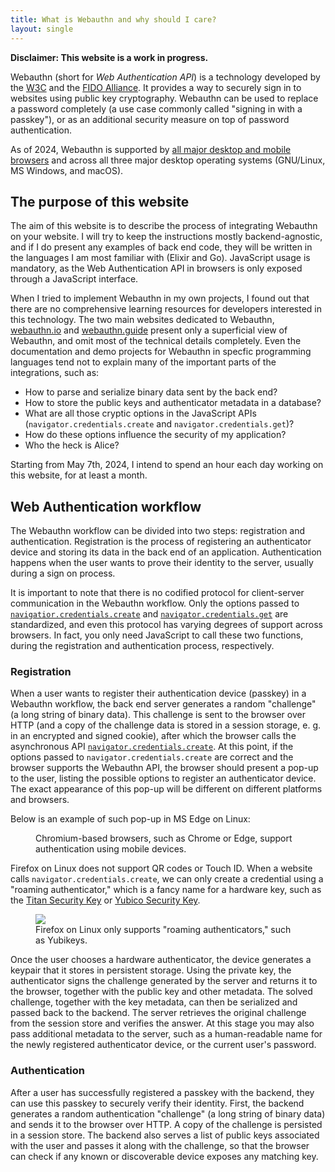 ```yaml
---
title: What is Webauthn and why should I care?
layout: single
---
```


**Disclaimer: This website is a work in progress.**

Webauthn (short for _Web Authentication API_) is a technology developed by the [W3C](https://www.w3.org/) and the [FIDO Alliance](https://fidoalliance.org/).
It provides a way to securely sign in to websites using public key cryptography.
Webauthn can be used to replace a password completely (a use case commonly called "signing in with a passkey"), or as an additional security measure on top of password authentication.

As of 2024, Webauthn is supported by [all major desktop and mobile browsers](https://caniuse.com/webauthn) and across all three major desktop operating systems (GNU/Linux, MS Windows, and macOS).

## The purpose of this website

The aim of this website is to describe the process of integrating Webauthn on your website.
I will try to keep the instructions mostly backend-agnostic, and if I do present any examples of back end code, they will be written in the languages I am most familiar with (Elixir and Go).
JavaScript usage is mandatory, as the Web Authentication API in browsers is only exposed through a JavaScript interface.

When I tried to implement Webauthn in my own projects, I found out that there are no comprehensive learning resources for developers interested in this technology.
The two main websites dedicated to Webauthn, [webauthn.io](https://webauthn.io/) and [webauthn.guide](https://webauthn.guide/) present only a superficial view of Webauthn, and omit most of the technical details completely.
Even the documentation and demo projects for Webauthn in specfic programming languages tend not to explain many of the important parts of the integrations, such as:

- How to parse and serialize binary data sent by the back end?
- How to store the public keys and authenticator metadata in a database?
- What are all those cryptic options in the JavaScript APIs (`navigator.credentials.create` and `navigator.credentials.get`)?
- How do these options influence the security of my application?
- Who the heck is Alice?

Starting from May 7th, 2024, I intend to spend an hour each day working on this website, for at least a month.

## Web Authentication workflow

The Webauthn workflow can be divided into two steps: registration and authentication.
Registration is the process of registering an authenticator device and storing its data in the back end of an application.
Authentication happens when the user wants to prove their identity to the server, usually during a sign on process.

It is important to note that there is no codified protocol for client-server communication in the Webauthn workflow.
Only the options passed to [`navigatior.credentials.create`](https://developer.mozilla.org/en-US/docs/Web/API/CredentialsContainer/create) and [`navigator.credentials.get`](https://developer.mozilla.org/en-US/docs/Web/API/CredentialsContainer/get) are standardized, and even this protocol has varying degrees of support across browsers.
In fact, you only need JavaScript to call these two functions, during the registration and authentication process, respectively.

### Registration

When a user wants to register their authentication device (passkey) in a Webauthn workflow, the back end server generates a random "challenge" (a long string of binary data).
This challenge is sent to the browser over HTTP (and a copy of the challenge data is stored in a session storage, e. g. in an encrypted and signed cookie), after which the browser calls the asynchronous API [`navigator.credentials.create`](https://developer.mozilla.org/en-US/docs/Web/API/CredentialsContainer/create).
At this point, if the options passed to `navigator.credentials.create` are correct and the browser supports the Webauthn API, the browser should present a pop-up to the user, listing the possible options to register an authenticator device.
The exact appearance of this pop-up will be different on different platforms and browsers.

Below is an example of such pop-up in MS Edge on Linux:

<figure>
<img src="/qr-edge-linux.png" alt="" />
<figcaption>Chromium-based browsers, such as Chrome or Edge, support authentication using mobile devices.</figcaption>
</figure>

Firefox on Linux does not support QR codes or Touch ID. When a website calls `navigator.credentials.create`, we can only create a credential using a "roaming authenticator," which is a fancy name for a hardware key, such as the [Titan Security Key](https://store.google.com/us/product/titan_security_key?hl=en-US) or [Yubico Security Key](https://www.yubico.com/us/product/security-key-c-nfc-by-yubico-black/).

<figure>
<img src="/popup-firefox-linux.png" />
<figcaption>Firefox on Linux only supports "roaming authenticators," such as Yubikeys.</figcaption>
</figure>

Once the user chooses a hardware authenticator, the device generates a keypair that it stores in persistent storage.
Using the private key, the authenticator signs the challenge generated by the server and returns it to the browser, together with the public key and other metadata.
The solved challenge, together with the key metadata, can then be serialized and passed back to the backend. The server retrieves the original challenge from the session store and verifies the answer.
At this stage you may also pass additional metadata to the server, such as a human-readable name for the newly registered authenticator device, or the current user's password.

### Authentication

After a user has successfully registered a passkey with the backend, they can use this passkey to securely verify their identity.
First, the backend generates a random authentication "challenge" (a long string of binary data) and sends it to the browser over HTTP. A copy of the challenge is persisted in a session store.
The backend also serves a list of public keys associated with the user and passes it along with the challenge, so that the browser can check if any known or discoverable device exposes any matching key.
